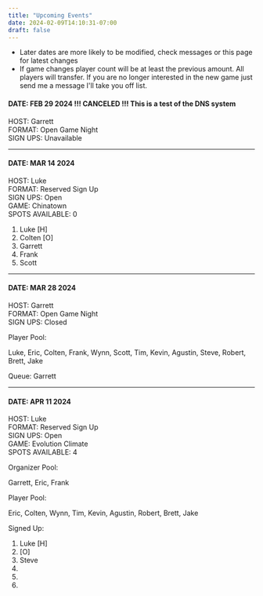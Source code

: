 ```yaml
---
title: "Upcoming Events"
date: 2024-02-09T14:10:31-07:00
draft: false
---
```


* Later dates are more likely to be modified, check messages or this page for latest changes
* If game changes player count will be at least the previous amount.  All players will transfer.  If you are no longer interested in the new game just send me a message I'll take you off list.

#### DATE: FEB 29 2024 !!! CANCELED !!!  This is a test of the DNS system
HOST: Garrett  
FORMAT: Open Game Night  
SIGN UPS: Unavailable  

------

#### DATE: MAR 14 2024
HOST: Luke  
FORMAT: Reserved Sign Up  
SIGN UPS: Open  
GAME: Chinatown  
SPOTS AVAILABLE: 0  

1. Luke [H]
2. Colten [O]
3. Garrett
4. Frank
5. Scott

------

#### DATE: MAR 28 2024
HOST: Garrett  
FORMAT: Open Game Night  
SIGN UPS: Closed  

Player Pool:

Luke, Eric, Colten, Frank, Wynn, Scott, Tim, Kevin, Agustin, Steve, Robert, Brett, Jake

Queue: Garrett

------

#### DATE: APR 11 2024
HOST: Luke  
FORMAT: Reserved Sign Up  
SIGN UPS: Open  
GAME: Evolution Climate  
SPOTS AVAILABLE: 4  

Organizer Pool:

Garrett, Eric, Frank

Player Pool:

Eric, Colten, Wynn, Tim, Kevin, Agustin, Robert, Brett, Jake

Signed Up:

1) Luke [H]
2) [O]
3) Steve
4) 
5)
6)
